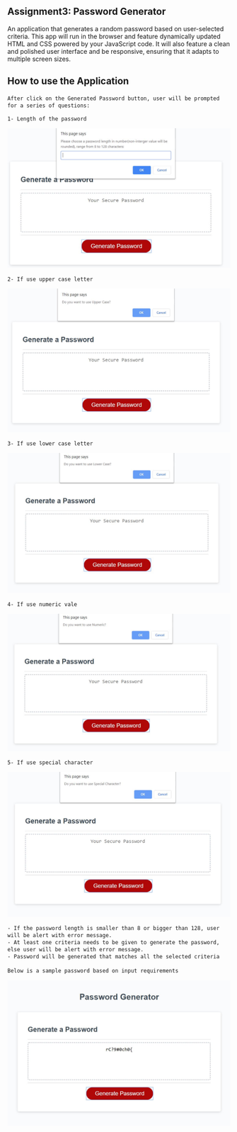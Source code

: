 ## Assignment3: Password Generator

An application that generates a random password based on user-selected criteria. This app will run in the browser and feature dynamically updated HTML and CSS powered by your JavaScript code. It will also feature a clean and polished user interface and be responsive, ensuring that it adapts to multiple screen sizes.


## How to use the Application
```
After click on the Generated Password button, user will be prompted for a series of questions:
```
```
1- Length of the password
```
![password generator demo](./Assets/PasswordLength.JPG)
```
2- If use upper case letter
```
![password generator demo](./Assets/UpperCase.JPG)
```
3- If use lower case letter
```
![password generator demo](./Assets/LowerCase.JPG)
```
4- If use numeric vale
```
![password generator demo](./Assets/Numeric.JPG)
```
5- If use special character
```
![password generator demo](./Assets/SpecialChar.JPG)

```
- If the password length is smaller than 8 or bigger than 128, user will be alert with error message. 
- At least one criteria needs to be given to generate the password, else user will be alert with error message. 
- Password will be generated that matches all the selected criteria 

Below is a sample password based on input requirements
```
![password generator demo](./Assets/resultSample.JPG)
